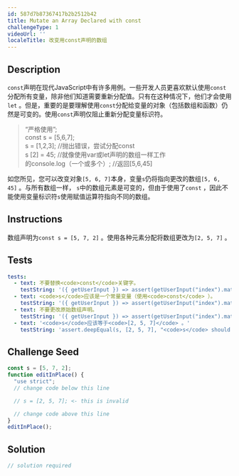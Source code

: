 ```yaml
---
id: 587d7b87367417b2b2512b42
title: Mutate an Array Declared with const
challengeType: 1
videoUrl: ''
localeTitle: 改变用const声明的数组
---
```


## Description
<section id="description"> <code>const</code>声明在现代JavaScript中有许多用例。一些开发人员更喜欢默认使用<code>const</code>分配所有变量，除非他们知道需要重新分配值。只有在这种情况下，他们才会使用<code>let</code> 。但是，重要的是要理解使用<code>const</code>分配给变量的对象（包括数组和函数）仍然是可变的。使用<code>const</code>声明仅阻止重新分配变量标识符。 <blockquote> “严格使用”; <br> const s = [5,6,7]; <br> s = [1,2,3]; //抛出错误，尝试分配const <br> s [2] = 45; //就像使用var或let声明的数组一样工作<br>的console.log（一个或多个）; //返回[5,6,45] </blockquote>如您所见，您可以改变对象<code>[5, 6, 7]</code>本身，变量<code>s</code>仍将指向更改的数组<code>[5, 6, 45]</code> 。与所有数组一样， <code>s</code>中的数组元素是可变的，但由于使用了<code>const</code> ，因此不能使用变量标识符<code>s</code>使用赋值运算符指向不同的数组。 </section>

## Instructions
<section id="instructions">数组声明为<code>const s = [5, 7, 2]</code> 。使用各种元素分配将数组更改为<code>[2, 5, 7]</code> 。 </section>

## Tests
<section id='tests'>

```yml
tests:
  - text: 不要替换<code>const</code>关键字。
    testString: '({ getUserInput }) => assert(getUserInput("index").match(/const/g), "Do not replace <code>const</code> keyword.");'
  - text: <code>s</code>应该是一个常量变量（使用<code>const</code> ）。
    testString: '({ getUserInput }) => assert(getUserInput("index").match(/const\s+s/g), "<code>s</code> should be a constant variable (by using <code>const</code>).");'
  - text: 不要更改原始数组声明。
    testString: '({ getUserInput }) => assert(getUserInput("index").match(/const\s+s\s*=\s*\[\s*5\s*,\s*7\s*,\s*2\s*\]\s*;?/g), "Do not change the original array declaration.");'
  - text: '<code>s</code>应该等于<code>[2, 5, 7]</code> 。'
    testString: 'assert.deepEqual(s, [2, 5, 7], "<code>s</code> should be equal to <code>[2, 5, 7]</code>.");'

```

</section>

## Challenge Seed
<section id='challengeSeed'>

<div id='js-seed'>

```js
const s = [5, 7, 2];
function editInPlace() {
  "use strict";
  // change code below this line

  // s = [2, 5, 7]; <- this is invalid

  // change code above this line
}
editInPlace();

```

</div>



</section>

## Solution
<section id='solution'>

```js
// solution required
```
</section>
